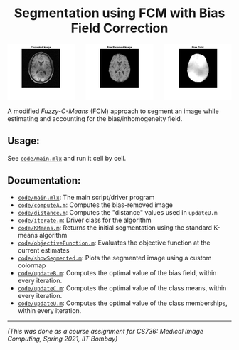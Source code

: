 <h1 align="center">Segmentation using FCM with Bias Field Correction</h1>

<img align="left" src="plots/corrupted.jpg" width="30%"></img>
<p align="center">
  <img src="plots/bias_removed.jpg" width="30%"></img>
<img align="right" src="plots/bias_field.jpg" width="30%"></img>
</p>

A modified *Fuzzy-C-Means* (FCM) approach to segment an image while estimating and accounting for the bias/inhomogeneity field.

## Usage:
See [`code/main.mlx`](code/main.mlx) and run it cell by cell.

## Documentation:
- [`code/main.mlx`](code/main.mlx): The main script/driver program
- [`code/computeA.m`](code/computeA.m): Computes the bias-removed image
- [`code/distance.m`](code/distance.m): Computes the "distance" values used in `updateU.m`
- [`code/iterate.m`](code/iterate.m): Driver class for the algorithm
- [`code/KMeans.m`](code/KMeans.m): Returns the initial segmentation using the standard K-means algorithm
- [`code/objectiveFunction.m`](code/objectiveFunction.m): Evaluates the objective function at the current estimates
- [`code/showSegmented.m`](code/showSegmented.m): Plots the segmented image using a custom colormap
- [`code/updateB.m`](code/updateB.m): Computes the optimal value of the bias field, within every iteration.
- [`code/updateC.m`](code/updateC.m): Computes the optimal value of the class means, within every iteration.
- [`code/updateU.m`](code/updateU.m): Computes the optimal value of the class memberships, within every iteration.

---

*(This was done as a course assignment for CS736: Medical Image Computing, Spring 2021, IIT Bombay)*
